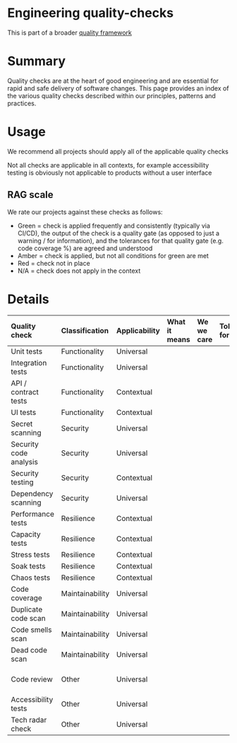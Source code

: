 # Engineering quality-checks

This is part of a broader [quality framework](README.md)

# Summary

Quality checks are at the heart of good engineering and are essential for rapid and safe delivery of software changes. This page provides an index of the various quality checks described within our principles, patterns and practices.

# Usage

We recommend all projects should apply all of the applicable quality checks

Not all checks are applicable in all contexts, for example accessibility testing is obviously not applicable to products without a user interface

## RAG scale

We rate our projects against these checks as follows:

* Green = check is applied frequently and consistently (typically via CI/CD), the output of the check is a quality gate (as opposed to just a warning / for information), and the tolerances for that quality gate (e.g. code coverage %) are agreed and understood
* Amber = check is applied, but not all conditions for green are met
* Red = check not in place
* N/A = check does not apply in the context

# Details

| Quality check | Classification | Applicability | What it means | We we care | Tolerances for green | Endorsed tools / configuration | Further details |
|:---|:---|:---|:---|:---|:---|:---|:---|
| Unit tests | Functionality | Universal| | | | |
| Integration tests | Functionality | Universal | | | | | |
| API / contract tests | Functionality | Contextual | | | | | |
| UI tests | Functionality | Contextual | | | | | |
| Secret scanning | Security | Universal | | | | | |
| Security code analysis | Security | Universal | | | | | |
| Security testing | Security | Contextual | | | | | |
| Dependency scanning | Security | Universal | | | | | |
| Performance tests | Resilience | Contextual | | | | | |
| Capacity tests | Resilience | Contextual | | | | | |
| Stress tests | Resilience | Contextual | | | | | |
| Soak tests | Resilience | Contextual | | | | | |
| Chaos tests | Resilience | Contextual | | | | | |
| Code coverage | Maintainability | Universal | | | | | |
| Duplicate code scan | Maintainability | Universal | | | | | |
| Code smells scan | Maintainability | Universal | | | | | |
| Dead code scan | Maintainability | Universal | | | | | |
| Code review | Other | Universal | | | | | [Code review guidance](/patterns/everything-as-code.md#code-review) |
| Accessibility tests | Other | Universal | | | | | |
| Tech radar check | Other | Universal | | | | | |
